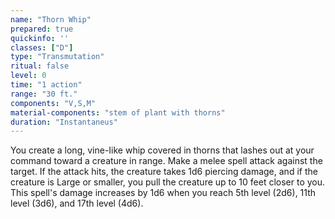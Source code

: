 ```yaml
---
name: "Thorn Whip"
prepared: true
quickinfo: ''
classes: ["D"]
type: "Transmutation"
ritual: false
level: 0
time: "1 action"
range: "30 ft."
components: "V,S,M"
material-components: "stem of plant with thorns"
duration: "Instantaneus"
---
```

You create a long, vine-Iike whip covered in thorns that lashes out at your command toward a creature in range.
Make a melee spell attack against the target. If the attack hits, the creature takes 1d6 piercing damage, and if
the creature is Large or smaller, you pull the creature up to 10 feet closer to you. This spell's damage increases
by 1d6 when you reach 5th level (2d6), 11th level (3d6), and 17th level (4d6).